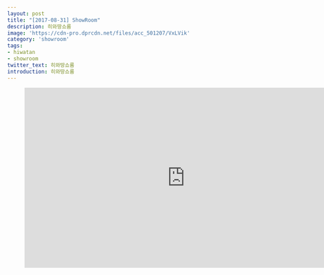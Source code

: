 ```yaml
---
layout: post
title: "[2017-08-31] ShowRoom"
description: 히와땅쇼룸
image: 'https://cdn-pro.dprcdn.net/files/acc_501207/VxLVik'
category: 'showroom'
tags:
- hiwatan
- showroom
twitter_text: 히와땅쇼룸
introduction: 히와땅쇼룸
---
```

<figure class="video_container">
<iframe width="740" height="416" src="https://serviceapi.nmv.naver.com/flash/convertIframeTag.nhn?vid=41392DAA40095080B1ABED24E4ED89B6A3AC&outKey=V1232307b20b2656b93a1928155487839090ee4659b5b6bf86651928155487839090e" frameborder="no" scrolling="no" webkitallowfullscreen mozallowfullscreen allowfullscreen></iframe>
</figure>
